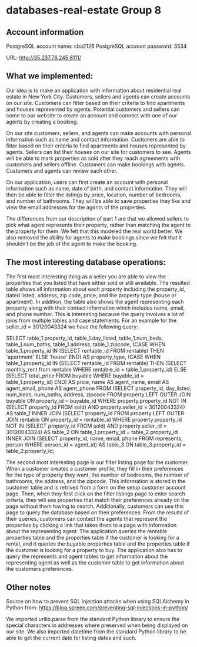 # databases-real-estate Group 8
## Account information
PostgreSQL account name: cba2126
PostgreSQL account password: 3534

URL: http://35.237.76.245:8111/


## What we implemented:
Our idea is to make an application with information about residential real estate in New York City. Customers, sellers and agents can create accounts on our site. Customers can filter  based on their criteria to find apartments and houses represented by agents. Potential customers and sellers can come to our website to create an account and connect with one of our agents by creating a booking.  

On our site customers, sellers, and agents can make accounts with personal information such as name and contact information. Customers are able to filter based on their criteria to find apartments and houses represented by agents. Sellers can list their houses on our site for customers to see. Agents will be able to mark properties as sold after they reach agreements with customers and sellers offline. Customers can make bookings with agents. Customers and agents can review each other.

On our application, users can first create an account with personal information such as name, date of birth, and contact information. They will then be able to filter the listings by price, location, number of bedrooms, and number of bathrooms. They will be able to save properties they like and view the email addresses for the agents of the properties.

The differences from our description of part 1 are that we allowed sellers to pick what agent represents their property, rather than matching the agent to the property for them. We felt that this modeled the real world better. We also removed the ability for agents to make bookings since we felt that it shouldn’t be the job of the agent to make the booking. 

## The most interesting database operations:
 
The first most interesting thing as a seller you are able to view the properties that you listed that have either sold or still available. The resulted table shows all information about each property including the property_id, dated listed, address, zip code, price, and the property type (house or apartment). In addition, the table also shows the agent representing each property along with their contact information which includes name, email, and phone number. This is interesting because the query involves a lot of joins from multiple tables and case statements. For an example for the seller_id = 30120043324 we have the following query: 
 
SELECT table_1.property_id,  table_1.day_listed,  table_1.num_beds,  table_1.num_baths,  table_1.address,  table_1.zipcode, (CASE WHEN table_1.property_id IN (SELECT rentable_id FROM rentable) THEN 'apartment' ELSE 'house' END) AS property_type, (CASE WHEN table_1.property_id IN (SELECT rentable_id FROM rentable) THEN (SELECT monthly_rent from rentable WHERE rentable_id = table_1.property_id) ELSE (SELECT total_price FROM buyable WHERE buyable_id = table_1.property_id) END) AS price, name AS agent_name, email AS agent_email, phone AS agent_phone FROM (SELECT property_id, day_listed, num_beds, num_baths, address, zipcode FROM property LEFT OUTER JOIN buyable ON property_id = buyable_id WHERE property.property_id NOT IN (SELECT property_id FROM sold) AND property.seller_id = 30120043324) AS table_1 INNER JOIN (SELECT property_id FROM property LEFT OUTER JOIN rentable ON property_id = rentable_id WHERE property.property_id NOT IN (SELECT property_id FROM sold) AND property.seller_id = 30120043324) AS table_2 ON table_1.property_id = table_2.property_id INNER JOIN (SELECT property_id, name, email, phone FROM represents, person WHERE person_id = agent_id) AS table_3 ON table_3.property_id = table_2.property_id;
 
The second most interesting page is our filter listing page for the customer. When a customer creates a customer profile, they fill in their preferences for the type of property they want, the number of bedrooms, the number of bathrooms, the address, and the zipcode. This information is stored in the customer table and is retrived from a form on the setup customer account page. Then, when they first click on the filter listings page to enter search criteria, they will see properties that match their preferences already on the page without them having to search. Additionally, customers can use this page to query the database based on their preferences. From the results of their queries, customers can contact the agents that represent the properties by clicking a link that takes them to a page with information about the representing agent. The application queries the rentable properties table and the properties table if the customer is looking for a rental, and it queries the buyable properties table and the properties table if the customer is looking for a property to buy. The application also has to query the represents and agent tables to get information about the representing agent as well as the customer table to get information about the customers preferences. 
 
## Other notes
Source on how to prevent SQL injection attacks when using SQLAlchemy in Python from: https://blog.sqreen.com/preventing-sql-injections-in-python/

We imported urllib.parse from the standard Python library to ensure the special characters in addresses where preserved when being displayed on our site. We also imported datetime from the standard Python library to be able to get the current date for listing dates and such.

